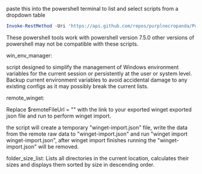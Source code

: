 paste this into the powershell terminal to list and select scripts from a dropdown table
```powershell
Invoke-RestMethod -Uri 'https://api.github.com/repos/purplnecropanda/Powershell_tools/contents/' | Where-Object { $_.name -like '*.ps1' } | ForEach-Object { $_.name } | ForEach-Object { $i = 1 } { [PSCustomObject]@{ Index = $i++; Name = $_ } } | Out-Host; $selection = Read-Host "Enter the number of the script to run"; Invoke-RestMethod -Uri 'https://api.github.com/repos/purplnecropanda/Powershell_tools/contents/' | Where-Object { $_.name -like '*.ps1' } | ForEach-Object { $_.name } | ForEach-Object { $i = 1 } { if ($i++ -eq $selection) { Invoke-RestMethod -Uri "https://raw.githubusercontent.com/purplnecropanda/Powershell_tools/main/$_" | Invoke-Expression } }
```
These powershell tools work with powershell version 7.5.0 other versions of powershell may not be compatible with these scripts.

win_env_manager:

script designed to simplify the management of Windows environment variables for the current session or persistently at the user or system level.
Backup current environment variables to avoid accidental damage to any existing configs as it may possibly break the current lists.

remote_winget:

Replace $remoteFileUrl = "<link>" with the link to your exported winget exported json file and run to perform winget import.

the script will create a temporary "winget-import.json" file, write the data from the remote raw data to "winget-import.json" and run "winget import winget-import.json", after winget import finishes running the "winget-import.json" will be removed.

folder_size_list:
Lists all directories in the current location, calculates their sizes and displays them sorted by size in descending order.
